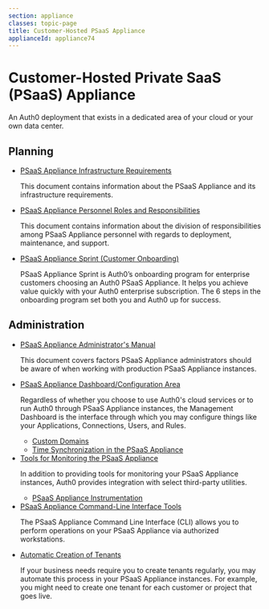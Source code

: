 ```yaml
---
section: appliance
classes: topic-page
title: Customer-Hosted PSaaS Appliance
applianceId: appliance74
---
```


<div class="topic-page-header">
  <div data-name="example" class="topic-page-badge"></div>
  <h1>Customer-Hosted Private SaaS (PSaaS) Appliance</h1>
  <p>
    An Auth0 deployment that exists in a dedicated area of your cloud or your own data center.
  </p>
</div>

<h2>Planning</h2>

<ul class="topic-links">
  <li>
    <i class="icon icon-budicon-715"></i><a href="/appliance/customer-hosted/infrastructure">PSaaS Appliance Infrastructure Requirements</a>
    <p>
      This document contains information about the PSaaS Appliance and its infrastructure requirements.
    </p>
  </li>
  <li>
    <i class="icon icon-budicon-715"></i><a href="/appliance/customer-hosted/raci">PSaaS Appliance Personnel Roles and Responsibilities</a>
    <p>
      This document contains information about the division of responsibilities among PSaaS Appliance personnel with regards to deployment, maintenance, and support.
    </p>
  </li>
  <li>
    <i class="icon icon-budicon-715"></i><a href="/onboarding/appliance-sprint">PSaaS Appliance Sprint (Customer Onboarding)</a>
    <p>
      PSaaS Appliance Sprint is Auth0’s onboarding program for enterprise customers choosing an Auth0 PSaaS Appliance. It helps you achieve value quickly with your Auth0 enterprise subscription. The 6 steps in the onboarding program set both you and Auth0 up for success.
    </p>
  </li>
</ul>

<h2>Administration</h2>

<ul class="topic-links">
  <li>
    <i class="icon icon-budicon-715"></i><a href="/appliance/customer-hosted/admin">PSaaS Appliance Administrator's Manual</a>
    <p>
      This document covers factors PSaaS Appliance administrators should be aware of when working with production PSaaS Appliance instances.
    </p>
  </li>
  <li>
    <i class="icon icon-budicon-715"></i><a href="/appliance/customer-hosted/dashboard">PSaaS Appliance Dashboard/Configuration Area</a>
    <p>
      Regardless of whether you choose to use Auth0's cloud services or to run Auth0 through PSaaS Appliance instances, the Management Dashboard is the interface through which you may configure things like your Applications, Connections, Users, and Rules.
    </p>
    <ul>
      <li>
        <i class="icon icon-budicon-695"></i><a href="/appliance/customer-hosted/custom-domains">Custom Domains</a>
      </li>
      <li>
        <i class="icon icon-budicon-695"></i><a href="/appliance/customer-hosted/clock">Time Synchronization in the PSaaS Appliance</a>
      </li>
    </ul>
  </li>
  <li>
    <i class="icon icon-budicon-715"></i><a href="/appliance/customer-hosted/monitoring">Tools for Monitoring the PSaaS Appliance</a>
    <p>
      In addition to providing tools for monitoring your PSaaS Appliance instances, Auth0 provides integration with select third-party utilities.
    </p>
    <ul>
      <li>
        <i class="icon icon-budicon-695"></i><a href="/appliance/customer-hosted/instrumentation">PSaaS Appliance Instrumentation</a>
      </li>
    </ul>
  </li>
  <li>
    <i class="icon icon-budicon-715"></i><a href="/appliance/customer-hosted/cli">PSaaS Appliance Command-Line Interface Tools</a>
    <p>
      The PSaaS Appliance Command Line Interface (CLI) allows you to perform operations on your PSaaS Appliance via authorized workstations.
    </p>
  </li>
  <li>
    <i class="icon icon-budicon-715"></i><a href="/appliance/customer-hosted/admin/creating-tenants">Automatic Creation of Tenants</a>
    <p>
      If your business needs require you to create tenants regularly, you may automate this process in your PSaaS Appliance instances. For example, you might need to create one tenant for each customer or project that goes live.
    </p>
  </li>
</ul>